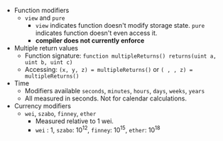 - Function modifiers
	- 	`view` and `pure`
		-	`view` indicates function doesn't modify storage state. `pure` indicates function doesn't even access it.
		-	**compiler does not currently enforce**	
- Multiple return values
	-	Function signature: `function multipleReturns() returns(uint a, uint b, uint c)`
	-	Accessing: `(x, y, z) = multipleReturns()` or `( , , z) = multipleReturns()`
- Time
	- Modifiers available `seconds`, `minutes`, `hours`, `days`, `weeks`, `years`
	- All measured in seconds. Not for calendar calculations.
- Currency modifiers
	- `wei`, `szabo`, `finney`, `ether`
		- Measured relative to 1 wei.
		- `wei` : 1, `szabo`: 10<sup>12</sup>, `finney`: 10<sup>15</sup>, `ether`: 10<sup>18</sup>

